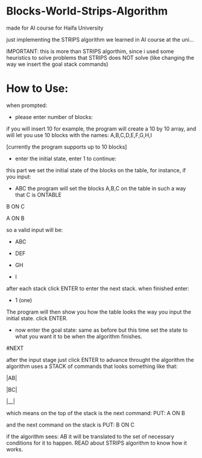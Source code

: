 # Blocks-World-Strips-Algorithm
made for AI course for Haifa University

just implementing the STRIPS algorithm we learned in AI course at the uni...

IMPORTANT: this is more than STRIPS algorthim,
since i used some heuristics to solve problems that STRIPS does NOT solve
(like changing the way we insert the goal stack commands)

# How to Use:

when prompted:
 - please enter number of blocks:
 
 if you will insert 10 for example,
 the program will create a 10 by 10 array,
 and will let you use 10 blocks
 with the names: A,B,C,D,E,F,G,H,I
 
 [currently the program supports up to 10 blocks]
 
 - enter the initial state, enter 1 to continue:

 this part we set the initial state of the blocks on the table,
 for instance, if you input:
 - ABC
 the program will set the blocks A,B,C on the table in such a way that
 C is ONTABLE
 
 B ON C
 
 A ON B
 
 so a valid input will be:
 
 - ABC
 
 - DEF
 
 - GH
 
 - I
 
 after each stack click ENTER to enter the next stack.
 when finished enter:
 - 1 (one)

The program will then show you how the table looks the way you input the initial state.
click ENTER.

 - now enter the goal state:
 same as before but this time set the state to what you want it to be when the algorithm finishes.
 
#NEXT

after the input stage
just click ENTER to advance throught the algorithm
the algorithm uses a STACK of commands that looks something like that:

|AB|

|BC|

|__|

which means on the top of the stack is the next command: PUT: A ON B

and the next command on the stack is PUT: B ON C

if the algorithm sees:
AB
it will be translated to the set of necessary conditions for it to happen.
READ about STRIPS algorithm to know how it works.



 
 
 